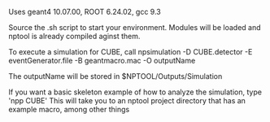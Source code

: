 Uses geant4 10.07.00, ROOT 6.24.02, gcc 9.3

Source the .sh script to start your environment. Modules will be loaded and nptool is already compiled aginst them.

To execute a simulation for CUBE, call npsimulation -D CUBE.detector -E eventGenerator.file -B geantmacro.mac -O outputName

The outputName will be stored in $NPTOOL/Outputs/Simulation

If you want a basic skeleton example of how to analyze the simulation, type 'npp CUBE'
This will take you to an nptool project directory that has an example macro, among other things



